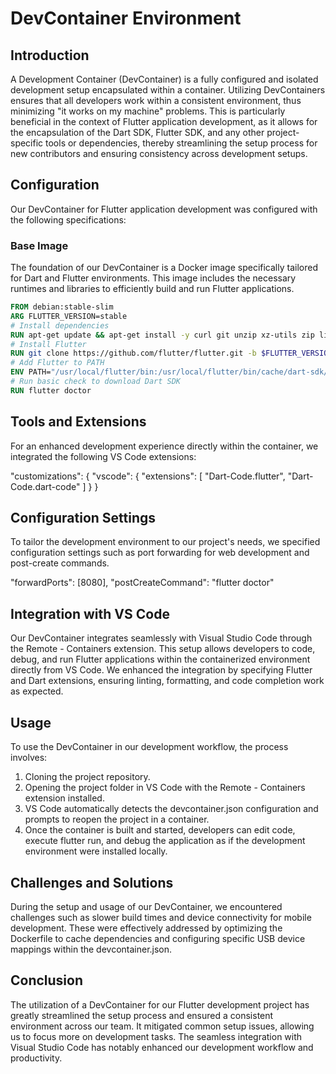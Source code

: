 
# DevContainer Environment

## Introduction

A Development Container (DevContainer) is a fully configured and isolated development setup encapsulated within a container. Utilizing DevContainers ensures that all developers work within a consistent environment, thus minimizing "it works on my machine" problems. This is particularly beneficial in the context of Flutter application development, as it allows for the encapsulation of the Dart SDK, Flutter SDK, and any other project-specific tools or dependencies, thereby streamlining the setup process for new contributors and ensuring consistency across development setups.

## Configuration

Our DevContainer for Flutter application development was configured with the following specifications:

### Base Image

The foundation of our DevContainer is a Docker image specifically tailored for Dart and Flutter environments. This image includes the necessary runtimes and libraries to efficiently build and run Flutter applications.

```Dockerfile
FROM debian:stable-slim
ARG FLUTTER_VERSION=stable
# Install dependencies
RUN apt-get update && apt-get install -y curl git unzip xz-utils zip libglu1-mesa && apt-get clean
# Install Flutter
RUN git clone https://github.com/flutter/flutter.git -b $FLUTTER_VERSION --depth 1 /usr/local/flutter
# Add Flutter to PATH
ENV PATH="/usr/local/flutter/bin:/usr/local/flutter/bin/cache/dart-sdk/bin:${PATH}"
# Run basic check to download Dart SDK
RUN flutter doctor
```

## Tools and Extensions
For an enhanced development experience directly within the container, we integrated the following VS Code extensions:

"customizations": {
  "vscode": {
    "extensions": [
      "Dart-Code.flutter",
      "Dart-Code.dart-code"
    ]
  }
}


## Configuration Settings
To tailor the development environment to our project's needs, we specified configuration settings such as port forwarding for web development and post-create commands.

"forwardPorts": [8080],
"postCreateCommand": "flutter doctor"

## Integration with VS Code
Our DevContainer integrates seamlessly with Visual Studio Code through the Remote - Containers extension. This setup allows developers to code, debug, and run Flutter applications within the containerized environment directly from VS Code. We enhanced the integration by specifying Flutter and Dart extensions, ensuring linting, formatting, and code completion work as expected.

## Usage
To use the DevContainer in our development workflow, the process involves:

1. Cloning the project repository.
2. Opening the project folder in VS Code with the Remote - Containers extension installed.
3. VS Code automatically detects the devcontainer.json configuration and prompts to reopen the project in a container.
4. Once the container is built and started, developers can edit code, execute flutter run, and debug the application as if the development environment were installed locally.

## Challenges and Solutions
During the setup and usage of our DevContainer, we encountered challenges such as slower build times and device connectivity for mobile development. These were effectively addressed by optimizing the Dockerfile to cache dependencies and configuring specific USB device mappings within the devcontainer.json.

## Conclusion
The utilization of a DevContainer for our Flutter development project has greatly streamlined the setup process and ensured a consistent environment across our team. It mitigated common setup issues, allowing us to focus more on development tasks. The seamless integration with Visual Studio Code has notably enhanced our development workflow and productivity.